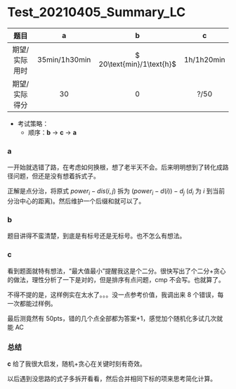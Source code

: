 # Test_20210405_Summary_LC

|      题目      |                   a                    |             b             |                 c                 |
| :------------: | :------------------------------------: | :-----------------------: | :-------------------------------: |
| 期望/实际 用时 | $35\text{min}/1\text{h}  30\text{min}$ | $ 20\text{min}/1\text{h}$ | $1\text{h}/1\text{h}20\text{min}$ |
| 期望/实际 得分 |                  $30$                  |            $0$            |              $?/50$               |

* 考试策略：
	* 顺序：**b** -> **c** -> **a**



### **a**

一开始就选错了路，在考虑如何换根，想了老半天不会。后来明明想到了转化成路径问题，但还是没有想着拆式子。

正解是点分治，将原式 $power_i - dis (i, j)$ 拆为 $(power_i - d (i)) - d_j$ ($d_i$ 为 $i$ 到当前分治中心的距离)。然后维护一个后缀和就可以了。

### **b**

题目讲得不蛮清楚，到底是有标号还是无标号。也不怎么有想法。

### **c**

看到题面就特有想法，“最大值最小”提醒我这是个二分。很快写出了个二分+贪心的做法，理性分析了一下是对的，但是排序有点问题，$\text{cmp}$ 不会写。也就算了。

不得不提的是，这样例实在太水了。。。没一点参考价值，我调出来 $8$ 个错误，每一次都能过样例。

最后测竟然有 $50\text{pts}$，错的几个点全部都为答案+1，感觉加个随机化多试几次就能 $\text{AC}$

### 总结

**c** 给了我很大启发，随机+贪心在关键时刻有奇效。

以后遇到没思路的式子多拆开看看，然后合并相同下标的项来思考简化计算。